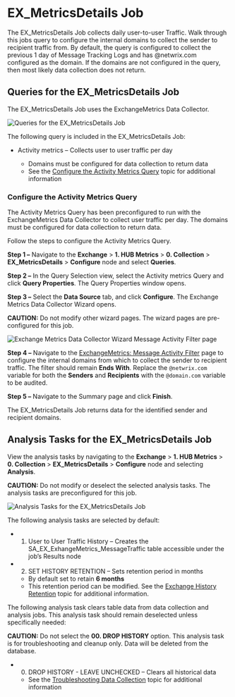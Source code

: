 # EX_MetricsDetails Job

The EX_MetricsDetails Job collects daily user-to-user Traffic. Walk through this jobs query to
configure the internal domains to collect the sender to recipient traffic from. By default, the
query is configured to collect the previous 1 day of Message Tracking Logs and has @netwrix.com
configured as the domain. If the domains are not configured in the query, then most likely data
collection does not return.

## Queries for the EX_MetricsDetails Job

The EX_MetricsDetails Job uses the ExchangeMetrics Data Collector.

![Queries for the EX_MetricsDetails Job](/img/product_docs/accessanalyzer/11.6/accessanalyzer/solutions/exchange/hubmetrics/collection/metricsdetailsquery.webp)

The following query is included in the EX_MetricsDetails Job:

- Activity metrics – Collects user to user traffic per day

    - Domains must be configured for data collection to return data
    - See the [Configure the Activity Metrics Query](#configure-the-activity-metrics-query) topic
      for additional information

### Configure the Activity Metrics Query

The Activity Metrics Query has been preconfigured to run with the ExchangeMetrics Data Collector to
collect user traffic per day. The domains must be configured for data collection to return data.

Follow the steps to configure the Activity Metrics Query.

**Step 1 –** Navigate to the **Exchange** > **1. HUB Metrics** > **0. Collection** >
**EX_MetricsDetails** > **Configure** node and select **Queries**.

**Step 2 –** In the Query Selection view, select the Activity metrics Query and click **Query
Properties**. The Query Properties window opens.

**Step 3 –** Select the **Data Source** tab, and click **Configure**. The Exchange Metrics Data
Collector Wizard opens.

**CAUTION:** Do not modify other wizard pages. The wizard pages are pre-configured for this job.

![Exchange Metrics Data Collector Wizard Message Activity Filter page](/img/product_docs/accessanalyzer/11.6/accessanalyzer/solutions/exchange/hubmetrics/collection/exchangemetricsmessageactivityfilter.webp)

**Step 4 –** Navigate to the
[ExchangeMetrics: Message Activity Filter](/docs/accessanalyzer/11.6/admin/datacollector/exchangemetrics/messageactivityfilter.md)
page to configure the internal domains from which to collect the sender to recipient traffic. The
filter should remain **Ends With**. Replace the `@netwrix.com` variable for both the **Senders** and
**Recipients** with the `@domain.com` variable to be audited.

**Step 5 –** Navigate to the Summary page and click **Finish**.

The EX_MetricsDetails Job returns data for the identified sender and recipient domains.

## Analysis Tasks for the EX_MetricsDetails Job

View the analysis tasks by navigating to the **Exchange** > **1. HUB Metrics** > **0. Collection** >
**EX_MetricsDetails** > **Configure** node and selecting **Analysis**.

**CAUTION:** Do not modify or deselect the selected analysis tasks. The analysis tasks are
preconfigured for this job.

![Analysis Tasks for the EX_MetricsDetails Job](/img/product_docs/accessanalyzer/11.6/accessanalyzer/solutions/exchange/hubmetrics/collection/metricsdetailsanalysis.webp)

The following analysis tasks are selected by default:

-   1. User to User Traffic History – Creates the SA_EX_ExhangeMetrics_MessageTraffic table
       accessible under the job’s Results node
-   2. SET HISTORY RETENTION – Sets retention period in months

    - By default set to retain **6 months**
    - This retention period can be modified. See the
      [Exchange History Retention](/docs/accessanalyzer/11.6/solutions/exchange/hubmetrics/collection/ex_metricscollection.md#exchange-history-retention)
      topic for additional information.

The following analysis task clears table data from data collection and analysis jobs. This analysis
task should remain deselected unless specifically needed:

**CAUTION:** Do not select the **00. DROP HISTORY** option. This analysis task is for
troubleshooting and cleanup only. Data will be deleted from the database.

-   0. DROP HISTORY - LEAVE UNCHECKED – Clears all historical data

    - See the
      [Troubleshooting Data Collection](/docs/accessanalyzer/11.6/solutions/exchange/hubmetrics/collection/ex_metricscollection.md#troubleshooting-data-collection)
      topic for additional information
